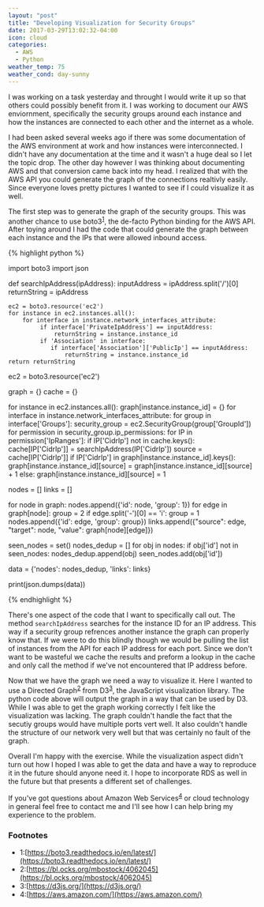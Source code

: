 ```yaml
---
layout: "post"
title: "Developing Visualization for Security Groups"
date: 2017-03-29T13:02:32-04:00
icon: cloud
categories:
  - AWS
  - Python
weather_temp: 75
weather_cond: day-sunny
---
```


I was working on a task yesterday and throught I would write it up so that others could possibly benefit from it. I was working to document our AWS enviornment, specifically the security groups around each instance and how the instances are connected to each other and the internet as a whole.

I had been asked several weeks ago if there was some documentation of the AWS environment at work and how instances were interconnected. I didn't have any documentation at the time and it wasn't a huge deal so I let the topic drop. The other day however I was thinking about documenting AWS and that conversion came back into my head. I realized that with the AWS API you could generate the graph of the connections realtivly easily. Since everyone loves pretty pictures I wanted to see if I could visualize it as well.

The first step was to generate the graph of the security groups. This was another chance to use boto3<sup>[1](#footnote1)</sup>, the de-facto Python binding for the AWS API. After toying around I had the code that could generate the graph between each instance and the IPs that were allowed inbound access.

{% highlight python %}

import boto3
import json

def searchIpAddress(ipAddress):
    inputAddress = ipAddress.split('/')[0]
    returnString = ipAddress

    ec2 = boto3.resource('ec2')
    for instance in ec2.instances.all():
        for interface in instance.network_interfaces_attribute:
             if interface['PrivateIpAddress'] == inputAddress:
                 returnString = instance.instance_id
             if 'Association' in interface:
                if interface['Association']['PublicIp'] == inputAddress:
                    returnString = instance.instance_id
    return returnString

ec2 = boto3.resource('ec2')

graph = {}
cache = {}

for instance in ec2.instances.all():
    graph[instance.instance_id] = {}
    for interface in instance.network_interfaces_attribute:
        for group in interface['Groups']:
            security_group = ec2.SecurityGroup(group['GroupId'])
            for permission in security_group.ip_permissions:
                for IP in permission['IpRanges']:
                    if IP['CidrIp'] not in cache.keys():
                        cache[IP['CidrIp']] = searchIpAddress(IP['CidrIp'])
                    source = cache[IP['CidrIp']]
                    if IP['CidrIp'] in graph[instance.instance_id].keys():
                        graph[instance.instance_id][source] = graph[instance.instance_id][source] + 1
                    else:
                        graph[instance.instance_id][source] = 1

nodes = []
links = []

for node in graph:
    nodes.append({'id': node, 'group': 1})
    for edge in graph[node]:
        group = 2
        if edge.split('-')[0] == 'i':
            group = 1
        nodes.append({'id': edge, 'group': group})
        links.append({"source": edge, "target": node, "value": graph[node][edge]})

seen_nodes = set()
nodes_dedup = []
for obj in nodes:
    if obj['id'] not in seen_nodes:
        nodes_dedup.append(obj)
        seen_nodes.add(obj['id'])

data = {'nodes': nodes_dedup, 'links': links}

print(json.dumps(data))

{% endhighlight %}

There's one aspect of the code that I want to specifically call out. The method ```searchIpAddress``` searches for the instance ID for an IP address. This way if a security group refrences another instance the graph can properly know that. If we were to do this blindly though we would be pulling the list of instances from the API for each IP address for each port. Since we don't want to be wasteful we cache the results and preform a lookup in the cache and only call the method if we've not encountered that IP address before.

Now that we have the graph we need a way to visualize it. Here I wanted to use a Directed Graph<sup>[2](#footnote2)</sup> from D3<sup>[3](#footnote3)</sup>, the JavaScript visualization library. The python code above will output the graph in a way that can be used by D3. While I was able to get the graph working correctly I felt like the visualization was lacking. The graph couldn't handle the fact that the secutiy groups would have multiple ports vert well. It also couldn't handle the structure of our network very well but that was certainly no fault of the graph.

Overall I'm happy with the exercise. While the visualization aspect didn't turn out how I hoped I was able to get the data and have a way to reproduce it in the future should anyone need it. I hope to incorporate RDS as well in the future but that presents a different set of challenges.

If you've got questions about Amazon Web Services<sup>[4](#footnote4)</sup> or cloud technology in general feel free to contact me and I'll see how I can help bring my experience to the problem.

### Footnotes

* <a name="footnote1">1</a>:[https://boto3.readthedocs.io/en/latest/](https://boto3.readthedocs.io/en/latest/)
* <a name="footnote2">2</a>:[https://bl.ocks.org/mbostock/4062045](https://bl.ocks.org/mbostock/4062045)
* <a name="footnote3">3</a>:[https://d3js.org/](https://d3js.org/)
* <a name="footnote4">4</a>:[https://aws.amazon.com/](https://aws.amazon.com/)
